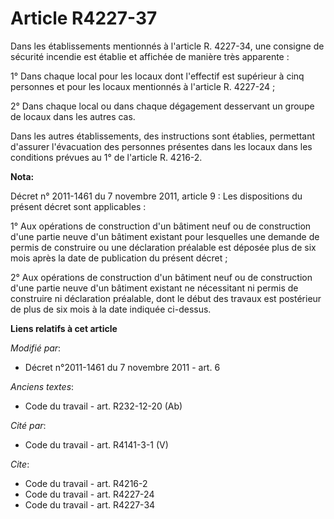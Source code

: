 # Article R4227-37

Dans les établissements mentionnés à l'article R. 4227-34, une consigne de sécurité incendie est établie et affichée de
manière très apparente : 

1° Dans chaque local pour les locaux dont l'effectif est supérieur à cinq personnes et pour les locaux mentionnés à l'article
R. 4227-24 ; 

2° Dans chaque local ou dans chaque dégagement desservant un groupe de locaux dans les autres cas. 

Dans les autres établissements, des instructions sont établies, permettant d'assurer l'évacuation des personnes présentes
dans les locaux dans les conditions prévues au 1° de l'article R. 4216-2.

**Nota:**

Décret n° 2011-1461 du 7 novembre 2011, article 9 : Les dispositions du présent décret sont applicables :

1° Aux opérations de construction d'un bâtiment neuf ou de construction d'une partie neuve d'un bâtiment existant pour
lesquelles une demande de permis de construire ou une déclaration préalable est déposée plus de six mois après la date de
publication du présent décret ;

2° Aux opérations de construction d'un bâtiment neuf ou de construction d'une partie neuve d'un bâtiment existant ne
nécessitant ni permis de construire ni déclaration préalable, dont le début des travaux est postérieur de plus de six mois à
la date indiquée ci-dessus.

**Liens relatifs à cet article**

_Modifié par_:

  - Décret n°2011-1461 du 7 novembre 2011 - art. 6

_Anciens textes_:

  - Code du travail - art. R232-12-20 (Ab)

_Cité par_:

  - Code du travail - art. R4141-3-1 (V)

_Cite_:

  - Code du travail - art. R4216-2
  - Code du travail - art. R4227-24
  - Code du travail - art. R4227-34
